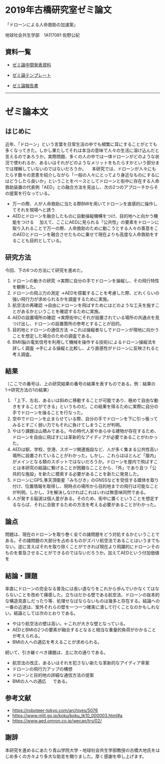 # 2019年古橋研究室ゼミ論文

「ドローンによる人命救助の加速案」

地球社会共生学部　1A117081 佐野公紀

## 資料一覧
-  [ゼミ論中間発表資料](https://docs.google.com/presentation/d/1sK6hci77wB66VWDzsLREO3fmZuH6N_5laPwgrq21Mu4/edit#slide=id.p)

-  [ゼミ論テンプレート](https://docs.google.com/document/d/1hT6A7MQRmD3jp-NkzAT2dIeWN-2X0_WGo1aTpzgv2CQ/edit)

-  [ゼミ論報告書](https://medium.com/furuhashilab/ドローンによる人命救助の加速案-5c61bf5faf5e)

-----------
# ゼミ論本文
## はじめに
近年、「ドローン」という言葉を日常生活の中でも頻繁に耳にすることがとても多くなってきた。しかし果たしてそれは本当の意味で人々の生活に溶け込んだと言えるのであろうか。実際問題、多くの人の中では一体ドローンがどのような状況で使われるか、あるいはそれがどのようなメリットをもたらすかという部分までは理解していないのではないだろうか。
　本研究では、ドローンが人々にもたらす数々の恩恵を紹介しながら「一般の人々にとってより身近なものにするにはどうしたら良いか」ということをベースとしてドローンと街中に存在する人命救助装置の代表例「AED」との融合方法を見出し、次の2つのアプローチからその提案を行なっている。
 
- 万一の際、人が人命救助に当たる際BMIを用いてドローンを直感的に操作してそれを現場へと誘う
- AEDとドローンを融合したものに自動操縦機構をつけ、目的地へと向かう機能をつける
　加えて、ここにAEDに見られる「公共性」の要素をドローンに取り入れることで万一の際、人命救助のために動こうとする人々の善意をこのAEDとドローンを融合させたものに乗せて現在よりも高度な人命救助をすることも目的としている。



## 研究方法
今回、下の6つの方法にて研究を進めた。
1. ドローンの動きの研究
→実際に自分の手でドローンを操縦し、その飛行特性を観察した。
2. ドローンの飛ぶ力の測定
→AEDを搭載することを考慮した際、どれくらいの強い飛行力が求められるかを調査するために実施。
3. 航空法の再確認
→自由にドローンを飛ばすためにはどのような工夫を施すことがあるかということを確認するために実施。
4. AEDの設置場所の確認
→実際街中にそれが設置されている場所の共通点を見つけ出し、ドローンの設置箇所の参考とすることが目的。
5. 目的地とドローンの通信方法
→これは操縦者なしでドローンが現地に向かうことを想定した場合のための調査である。
6. BMI(脳の電気信号を利用して機械を操作する技術)によるドローン操縦法を詳しく調査
→手による操縦と比較し、より直感性がドローンに反映されると考え調査。

## 結果
（ここでの番号は、上の研究結果の番号の結果を表すものである。例：結果の1→研究方法の1の結果）
1. 「上下、左右、あるいは斜めに移動することが可能であり、極めて自由な動きをすることができる」というものだ。この結果を得るために実際に自分の手でドローンを操ることを行なった。
2. 空中でドローンを止まらせている際、自分の手でドローンを下に引っ張ってみるとすごく弱い力でもそれに負けてしまうことが判明。
3. やはり課題は山積みである。今の時代人家やあらゆる建物が存在するため、ドローンを自由に飛ばすには革新的なアイディアが必要であることがわかった。
4. AEDは駅、学校、空港、スポーツ関連施設など、人が多く集まる公共性高い場所に設置されていることがわかった。しかし、これらはほとんど「屋内」がメインとなる類のスポットではないだろうか。ドローンを屋内で飛ばすことは本研究の結論に繋げることが困難なこことから、「外」であり且つ「公共的な施設」を新たに模索する必要があることを新たに発見した。
5. ドローンにGPS,準天頂衛星「みちびき」のGNSSなどを受信する媒体を取り付け、位置情報を取得し、現時点の場所から目的地までの飛行は可能なことが判明。しかし、3を解決しなければこれはいわば無意味同然である。
6. 人が発する脳波は個人差がある。そのため、街中に置くということを想定するならば、それに合致するための方法を考える必要があることがわかった。
## 論点
問題は、現在のドローンを取り巻く全ての諸問題をどう対処するかということである。その諸問題の大部分を占めるものがズバリ航空法であることはいうまでもない。逆に言えばそれを取り除くことができれば現在より飛躍的にドローンそのものを普及させることができるのではないだろうか。加えてAEDという付加価値を

##  結論・課題
率直にドローンの完全なる普及には長い道なりをこれから歩んでいかなくてはならないことを改めて痛感した。立ちはだかる壁である航空法、ドローンの抜本的な構造見直しだったり等、処理せなばならないものは幾多と存在する。結論への一番の近道は、案外それらの壁を一つ一つ確実に潰して行くことなのかもしれない。結論としては次のとおりである。
-  やはり航空法の壁は高い。←これが大きな壁となっている。
-  AEDとBMIの2つの要素が融合するとなると相当な重量的負荷がかかることが考えられる。
-  BMIの人への適応を考えることが求められる。

 
続いて、引き継ぐべき課題は、主に次の通りである。
-  航空法の改正、あるいはそれを犯さない新たな革新的なアイディア草案
-  ドローンの飛行力アップの構想
-  ドローンと目的地の詳細な通信方法の提案
-  BMIの人への適応
　
 である。

## 参考文献
- https://roboteer-tokyo.com/archives/5076
- https://www.mlit.go.jp/koku/koku_tk10_000003.html#a
- https://www.aed.omron.co.jp/wecan/try/02/
## 謝辞
本研究を進めるにあたり青山学院大学・地球社会共生学部教授の古橋大地氏をはじめ多くの方々より多大な助言を賜りました。厚く感謝を申し上げます。




